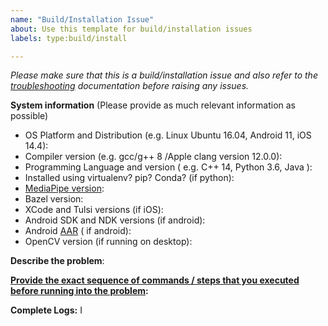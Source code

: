 ```yaml
---
name: "Build/Installation Issue"
about: Use this template for build/installation issues
labels: type:build/install

---
```

<em>Please make sure that this is a build/installation issue and also refer to the [troubleshooting](https://google.github.io/mediapipe/getting_started/troubleshooting.html) documentation before raising any issues.</em>

**System information** (Please provide as much relevant information as possible)
- OS Platform and Distribution (e.g. Linux Ubuntu 16.04, Android 11, iOS 14.4):
- Compiler version (e.g. gcc/g++ 8 /Apple clang version 12.0.0):
- Programming Language and version ( e.g. C++ 14, Python 3.6, Java ):
- Installed using virtualenv? pip? Conda? (if python):
- [MediaPipe version](https://github.com/google/mediapipe/releases):
- Bazel version:
- XCode and Tulsi versions (if iOS):
- Android SDK and NDK versions (if android):
- Android [AAR](https://google.github.io/mediapipe/getting_started/android_archive_library.html) ( if android):
- OpenCV version (if running on desktop):

**Describe the problem**:


**[Provide the exact sequence of commands / steps that you executed before running into the problem](https://google.github.io/mediapipe/getting_started/getting_started.html):**

**Complete Logs:**
I
